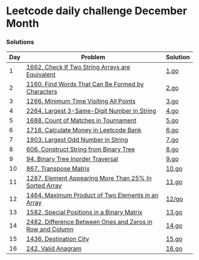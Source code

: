 # Leetcode daily challenge December Month

### Solutions

| Day | Problem | Solution |
| --- | ------- | -------- |
| 1 | [1662. Check If Two String Arrays are Equivalent](https://leetcode.com/problems/check-if-two-string-arrays-are-equivalent/description/) | [1.go](./1.go) |
| 2 | [1160. Find Words That Can Be Formed by Characters](https://leetcode.com/problems/find-words-that-can-be-formed-by-characters/description) | [2.go](./2.go) |
| 3 | [1266. Minimum Time Visiting All Points](https://leetcode.com/problems/minimum-time-visiting-all-points/description) | [3.go](./3.go) |
| 4 | [2264. Largest 3-Same-Digit Number in String](https://leetcode.com/problems/largest-3-same-digit-number-in-string/description) | [4.go](./4.go) |
| 5 | [1688. Count of Matches in Tournament](https://leetcode.com/problems/count-of-matches-in-tournament/description) | [5.go](./5.go) |
| 6 | [1716. Calculate Money in Leetcode Bank](https://leetcode.com/problems/calculate-money-in-leetcode-bank/description) | [6.go](./6.go) |
| 7 | [1903. Largest Odd Number in String](https://leetcode.com/problems/largest-odd-number-in-string/description) | [7.go](./7.go) |
| 8 | [606. Construct String from Binary Tree](https://leetcode.com/problems/construct-string-from-binary-tree/description) | [8.go](./8.go) |
| 9 | [94. Binary Tree Inorder Traversal](https://leetcode.com/problems/binary-tree-inorder-traversal/description) | [9.go](./9.go) |
| 10 | [867. Transpose Matrix](https://leetcode.com/problems/transpose-matrix/description) | [10.go](./10.go) |
| 11 | [1287. Element Appearing More Than 25% In Sorted Array](https://leetcode.com/problems/element-appearing-more-than-25-in-sorted-array/description) | [11.go](./11.go) |
| 12 | [1464. Maximum Product of Two Elements in an Array](https://leetcode.com/problems/maximum-product-of-two-elements-in-an-array/description) | [12/go](./12.go) |
| 13 | [1582. Special Positions in a Binary Matrix](https://leetcode.com/problems/special-positions-in-a-binary-matrix/description) | [13.go](./13.go) |
| 14 | [2482. Difference Between Ones and Zeros in Row and Column](https://leetcode.com/problems/difference-between-ones-and-zeros-in-row-and-column/description) | [14.go](./14.go) |
| 15 | [1436. Destination City](https://leetcode.com/problems/destination-city/description/) | [15.go](./15.go) |
| 16 | [242. Valid Anagram](https://leetcode.com/problems/valid-anagram/description) | [16.go](./16.go) |